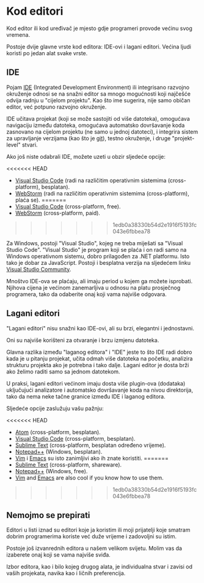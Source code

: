 # Kod editori

Kod editor ili kod uređivač je mjesto gdje programeri provode većinu svog vremena.

Postoje dvije glavne vrste kod editora: IDE-ovi i lagani editori. Većina ljudi koristi po jedan alat svake vrste.

## IDE

Pojam [IDE](https://en.wikipedia.org/wiki/Integrated_development_environment) (Integrated Development Environment) ili integrisano razvojno okruženje odnosi se na snažni editor sa mnogo mogućnosti koji najčešće odvija radnju u "cijelom projektu". Kao što ime sugerira, nije samo običan editor, već potpuno razvojno okruženje.

IDE učitava projekat (koji se može sastojiti od više datoteka), omogućava navigaciju između datoteka, omogućava automatsko dovršavanje koda zasnovano na cijelom projektu (ne samo u jednoj datoteci), i integrira sistem za upravljanje verzijama (kao što je [git](https://git-scm.com/)), testno okruženje, i druge "projekt-level" stvari.

Ako još niste odabrali IDE, možete uzeti u obzir sljedeće opcije:

<<<<<<< HEAD
- [Visual Studio Code](https://code.visualstudio.com/) (radi na različitim operativnim sistemima (cross-platform), besplatan).
- [WebStorm](http://www.jetbrains.com/webstorm/) (radi na različitim operativnim sistemima (cross-platform), plaća se).
=======
- [Visual Studio Code](https://code.visualstudio.com/) (cross-platform, free).
- [WebStorm](https://www.jetbrains.com/webstorm/) (cross-platform, paid).
>>>>>>> 1edb0a38330b54d2e1916f5193fc043e6fbbea78

Za Windows, postoji "Visual Studio", kojeg ne treba miješati sa "Visual Studio Code". "Visual Studio" je program koji se plaća i on radi samo na Windows operativnom sistemu, dobro prilagođen za .NET platformu. Isto tako je dobar za JavaScript. Postoji i besplatna verzija na sljedećem linku [Visual Studio Community](https://www.visualstudio.com/vs/community/).

Mnoštvo IDE-ova se plaćaju, ali imaju period u kojem ga možete isprobati. Njihova cijena je većinom zanemarljiva u odnosu na platu prosječnog programera, tako da odaberite onaj koji vama najviše odgovara.

## Lagani editori

"Lagani editori" nisu snažni kao IDE-ovi, ali su brzi, elegantni i jednostavni.

Oni su najviše korišteni za otvaranje i brzu izmjenu datoteka.

Glavna razlika između "laganog editora" i "IDE" jeste to što IDE radi dobro kada je u pitanju projekat, učita odmah više datoteka na početku, analizira strukturu projekta ako je potrebna i tako dalje. Lagani editor je dosta brži ako želimo raditi samo sa jednom datotekom.

U praksi, lagani editori većinom imaju dosta više plugin-ova (dodataka) uključujući analizatore i automatsko dovršavanje koda na nivou direktorija, tako da nema neke tačne granice između IDE i laganog editora.

Sljedeće opcije zaslužuju vašu pažnju:

<<<<<<< HEAD
- [Atom](https://atom.io/) (cross-platform, besplatan).
- [Visual Studio Code](https://code.visualstudio.com/) (cross-platform, besplatan).
- [Sublime Text](http://www.sublimetext.com) (cross-platform, besplatan određeno vrijeme).
- [Notepad++](https://notepad-plus-plus.org/) (Windows, besplatan).
- [Vim](http://www.vim.org/) i [Emacs](https://www.gnu.org/software/emacs/) su isto zanimljivi ako ih znate koristiti.
=======
- [Sublime Text](http://www.sublimetext.com) (cross-platform, shareware).
- [Notepad++](https://notepad-plus-plus.org/) (Windows, free).
- [Vim](http://www.vim.org/) and [Emacs](https://www.gnu.org/software/emacs/) are also cool if you know how to use them.
>>>>>>> 1edb0a38330b54d2e1916f5193fc043e6fbbea78

## Nemojmo se prepirati

Editori u listi iznad su editori koje ja koristim ili moji prijatelji koje smatram dobrim programerima koriste već duže vrijeme i zadovoljni su istim.

Postoje još izvanrednih editora u našem velikom svijetu. Molim vas da izaberete onaj koji se vama najviše sviđa.

Izbor editora, kao i bilo kojeg drugog alata, je individualna stvar i zavisi od vaših projekata, navika kao i ličnih preferencija.
